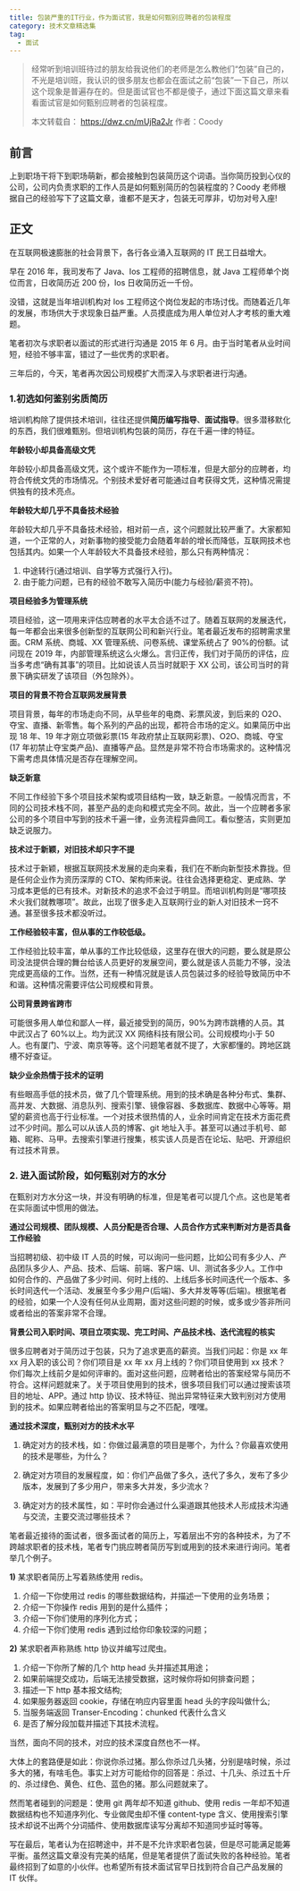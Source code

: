 ```yaml
---
title: 包装严重的IT行业，作为面试官，我是如何甄别应聘者的包装程度
category: 技术文章精选集
tag:
  - 面试
---
```


> 经常听到培训班待过的朋友给我说他们的老师是怎么教他们“包装”自己的，不光是培训班，我认识的很多朋友也都会在面试之前“包装”一下自己，所以这个现象是普遍存在的。但是面试官也不都是傻子，通过下面这篇文章来看看面试官是如何甄别应聘者的包装程度。
>
> 本文转载自： https://dwz.cn/mUjRa2Jr 作者：Coody

## 前言

上到职场干将下到职场萌新，都会接触到包装简历这个词语。当你简历投到心仪的公司，公司内负责求职的工作人员是如何甄别简历的包装程度的？Coody 老师根据自己的经验写下了这篇文章，谁都不是天才，包装无可厚非，切勿对号入座!

## 正文

在互联网极速膨胀的社会背景下，各行各业涌入互联网的 IT 民工日益增大。

早在 2016 年，我司发布了 Java、Ios 工程师的招聘信息，就 Java 工程师单个岗位而言，日收简历近 200 份，Ios 日收简历近一千份。

没错，这就是当年培训机构对 Ios 工程师这个岗位发起的市场讨伐。而随着近几年的发展，市场供大于求现象日益严重。人员摸底成为用人单位对人才考核的重大难题。

笔者初次与求职者以面试的形式进行沟通是 2015 年 6 月。由于当时笔者从业时间短，经验不够丰富，错过了一些优秀的求职者。

三年后的，今天，笔者再次因公司规模扩大而深入与求职者进行沟通。

### 1.初选如何鉴别劣质简历

培训机构除了提供技术培训，往往还提供**简历编写指导**、**面试指导**。很多潜移默化的东西，我们很难甄别。但培训机构包装的简历，存在千遍一律的特征。

**年龄较小却具备高级文凭**

年龄较小却具备高级文凭，这个或许不能作为一项标准，但是大部分的应聘者，均符合传统文凭的市场情况。个别技术爱好者可能通过自考获得文凭，这种情况需提供独有的技术亮点。

**年龄较大却几乎不具备技术经验**

年龄较大却几乎不具备技术经验，相对前一点，这个问题就比较严重了。大家都知道，一个正常的人，对新事物的接受能力会随着年龄的增长而降低，互联网技术也包括其内。如果一个人年龄较大不具备技术经验，那么只有两种情况：

1. 中途转行(通过培训、自学等方式强行入行)。
2. 由于能力问题，已有的经验不敢写入简历中(能力与经验/薪资不符)。

**项目经验多为管理系统**

项目经验，这一项用来评估应聘者的水平太合适不过了。随着互联网的发展迭代，每一年都会出来很多创新型的互联网公司和新兴行业。笔者最近发布的招聘需求里面。CRM 系统、商城、XX 管理系统、问卷系统、课堂系统占了 90%的份额。试问现在 2019 年，内部管理系统这么火爆么。言归正传，我们对于简历的评估，应当多考虑“确有其事”的项目。比如说该人员当时就职于 XX 公司，该公司当时的背景下确实研发了该项目（外包除外）。

**项目的背景不符合互联网发展背景**

项目背景，每年的市场走向不同，从早些年的电商、彩票风波，到后来的 O2O、夺宝、直播、新零售。每个系列的产品的出现，都符合市场的定义。如果简历中出现 18 年、19 年才刚立项做彩票(15 年政府禁止互联网彩票)、O2O、商城、夺宝(17 年初禁止夺宝类产品)、直播等产品。显然是非常不符合市场需求的。这种情况下需考虑具体情况是否存在理解空间。

**缺乏新意**

不同工作经验下多个项目技术架构或项目结构一致，缺乏新意。一般情况而言，不同的公司技术栈不同，甚至产品的走向和模式完全不同。故此，当一个应聘者多家公司的多个项目中写到的技术千遍一律，业务流程异曲同工。看似整洁，实则更加缺乏说服力。

**技术过于新颖，对旧技术却只字不提**

技术过于新颖，根据互联网技术发展的走向来看，我们在不断向新型技术靠拢。但是任何企业作为资历深厚的 CTO、架构师来说。往往会选择更稳定、更成熟、学习成本更低的已有技术。对新技术的追求不会过于明显。而培训机构则是“哪项技术火我们就教哪项”。故此，出现了很多走入互联网行业的新人对旧技术一窍不通。甚至很多技术都没听过。

**工作经验较丰富，但从事的工作较低级。**

工作经验比较丰富，单从事的工作比较低级，这里存在很大的问题，要么就是原公司没法提供合理的舞台给该人员更好的发展空间，要么就是该人员能力不够，没法完成更高级的工作。当然，还有一种情况就是该人员包装过多的经验导致简历中不和谐。这种情况需要评估公司规模和背景。

**公司背景跨省跨市**

可能很多用人单位和鄙人一样，最近接受到的简历，90%为跨市跳槽的人员。其中武汉占了 60%以上。均为武汉 XX 网络科技有限公司。公司规模均小于 50 人。也有厦门、宁波、南京等等。这个问题笔者就不提了，大家都懂的。跨地区跳槽不好查证。

**缺少业余热情于技术的证明**

有些眼高手低的技术员，做了几个管理系统。用到的技术确是各种分布式、集群、高并发、大数据、消息队列、搜索引擎、镜像容器、多数据库、数据中心等等。期望的薪资也高于行业标准。一个对技术很热情的人，业余时间肯定在技术方面花费过不少时间。那么可以从该人员的博客、git 地址入手。甚至可以通过手机号、邮箱、昵称、马甲。去搜索引擎进行搜集，核实该人员是否在论坛、贴吧、开源组织有过技术背景。

### 2. 进入面试阶段，如何甄别对方的水分

在甄别对方水分这一块，并没有明确的标准，但是笔者可以提几个点。这也是笔者在实际面试中惯用的做法。

**通过公司规模、团队规模、人员分配是否合理、人员合作方式来判断对方是否具备工作经验**

当招聘初级、初中级 IT 人员的时候，可以询问一些问题，比如公司有多少人、产品团队多少人、产品、技术、后端、前端、客户端、UI、测试各多少人。工作中如何合作的、产品做了多少时间、何时上线的、上线后多长时间迭代一个版本、多长时间迭代一个活动、发展至今多少用户(后端)、多大并发等等(后端)。根据笔者的经验，如果一个人没有任何从业周期，面对这些问题的时候，或多或少答非所问或者给出的答案非常不合理。

**背景公司入职时间、项目立项实现、完工时间、产品技术栈、迭代流程的核实**

很多应聘者对于简历过于包装，只为了追求更高的薪资。当我们问起：你是 xx 年 xx 月入职的该公司？你们项目是 xx 年 xx 月上线的？你们项目使用到 xx 技术？你们每次上线前夕是如何评审的。面对这些问题，应聘者给出的答案经常与简历不符合。这样问题就来了。关于项目使用到的技术，很多项目我们可以通过搜索该项目的地址、APP。通过 http 协议、技术特征、抛出异常特征来大致判别对方使用到的技术。如果应聘者给出的答案明显与之不匹配，嘿嘿。

**通过技术深度，甄别对方的技术水平**

1. 确定对方的技术栈，如：你做过最满意的项目是哪个，为什么？你最喜欢使用的技术是哪些，为什么？

2. 确定对方项目的发展程度，如：你们产品做了多久，迭代了多久，发布了多少版本，发展到了多少用户，带来多大并发，多少流水？

3. 确定对方的技术属性，如：平时你会通过什么渠道跟其他技术人形成技术沟通与交流，主要交流过哪些技术？

笔者最近接待的面试者，很多面试者的简历上，写着层出不穷的各种技术，为了不跨越求职者的技术栈，笔者专门挑应聘者简历写到或用到的技术来进行询问。笔者举几个例子。

**1)** 某求职者简历上写着熟练使用 redis。

1. 介绍一下你使用过 redis 的哪些数据结构，并描述一下使用的业务场景；
2. 介绍一下你操作 redis 用到的是什么插件；
3. 介绍一下你们使用的序列化方式；
4. 介绍一下你们使用 redis 遇到过给你印象较深的问题；

**2)** 某求职者声称熟练 http 协议并编写过爬虫。

1. 介绍一下你所了解的几个 http head 头并描述其用途；
2. 如果前端提交成功，后端无法接受数据，这时候你将如何排查问题；
3. 描述一下 http 基本报文结构;
4. 如果服务器返回 cookie，存储在响应内容里面 head 头的字段叫做什么;
5. 当服务端返回 Transer-Encoding：chunked 代表什么含义
6. 是否了解分段加载并描述下其技术流程。

当然，面向不同的技术，对应的技术深度自然也不一样。

大体上的套路便是如此：你说你杀过猪。那么你杀过几头猪，分别是啥时候，杀过多大的猪，有啥毛色。事实上对方可能给你的回答是：杀过、十几头、杀过五十斤的、杀过绿色、黄色、红色、蓝色的猪。那么问题就来了。

然而笔者碰到的问题是：使用 git 两年却不知道 github、使用 redis 一年却不知道数据结构也不知道序列化、专业做爬虫却不懂 content-type 含义、使用搜索引擎技术却说不出两个分词插件、使用数据库读写分离却不知道同步延时等等。

写在最后，笔者认为在招聘途中，并不是不允许求职者包装，但是尽可能满足能筹平衡。虽然这篇文章没有完美的结尾，但是笔者提供了面试失败的各种经验。笔者最终招到了如意的小伙伴。也希望所有技术面试官早日找到符合自己产品发展的 IT 伙伴。
